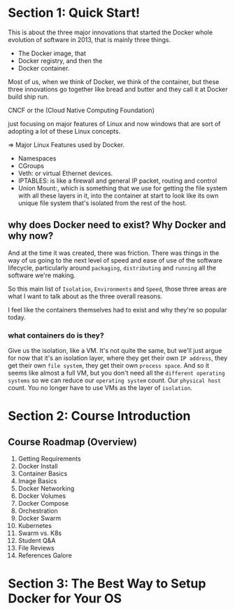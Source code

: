 # Section 1: Quick Start!

This is about the three major innovations that started the Docker whole evolution of software in 2013, that is mainly three things.

- The Docker image, that
- Docker registry, and then the
- Docker container.

Most of us, when we think of Docker, we think of the container, but these three innovations go together like bread and butter and they call it at Docker build ship run.

CNCF or the (Cloud Native Computing Foundation)


just focusing on major features of Linux and now windows that are sort of adopting a lot of these Linux concepts.

=> Major Linux Features used by Docker.

- Namespaces 
- CGroups
- Veth:  or virtual Ethernet devices.
- IPTABLES: is like a firewall and general IP packet, routing and control
- Union Mount:, which is something that we use for getting the file system with all these layers in it, into the container at start to look like its own unique file system that's isolated from the rest of the host.

## why does Docker need to exist?  Why Docker and why now?

And at the time it was created, there was friction. There was things in the way of us going to the next level of speed and ease of use of the software lifecycle, particularly around `packaging`, `distributing` and `running` all the software we're making.

So this main list of `Isolation`, `Environments` and `Speed`, those three areas are what I want to talk about as the three overall reasons.

I feel like the containers themselves had to exist and why they're so popular today.

### what containers do is they?

Give us the isolation, like a VM. It's not quite the same, but we'll just argue for now that it's an isolation layer, where they get their own `IP address`, they get their own `file system`, they get their own `process space`.  And so it seems like almost a full VM, but you don't need all the `different operating systems` so we can reduce our `operating system` count. Our `physical host` count. You no longer have to use VMs as the layer of `isolation`. 


# Section 2: Course Introduction

## Course Roadmap (Overview)

1. Getting Requirements
2. Docker Install
3. Container Basics
4. Image Basics
5. Docker Networking
6. Docker Volumes
7. Docker Compose
8. Orchestration
9. Docker Swarm
10. Kubernetes
11. Swarm vs. K8s
12. Student Q&A
13. File Reviews
14. References Galore


# Section 3: The Best Way to Setup Docker for Your OS


